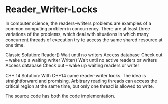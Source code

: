 # Reader_Writer-Locks
In computer science, the readers–writers problems are examples of a common computing problem in concurrency. There are at least three variations of the problems, which deal with situations in which many concurrent threads of execution try to access the same shared resource at one time.

Classic Solution:
Reader()
   Wait until no writers
   Access database
   Check out – wake up a waiting writer
Writer()
   Wait until no active readers or writers
   Access database
   Check out – wake up waiting readers or writer
   
C++ 14 Solution:
With C++14 came reader-writer locks. The idea is straightforward and promising. Arbitrary reading threads can access the critical region at the same time, but only one thread is allowed to write.

The source code has both the code implementation.
